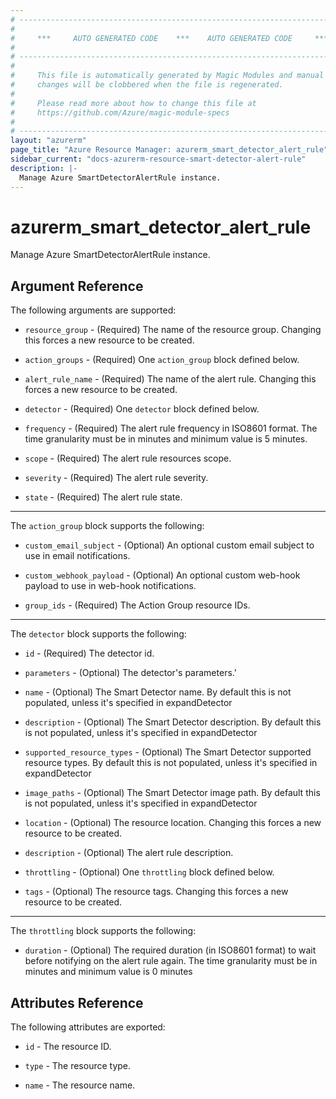 ```yaml
---
# ----------------------------------------------------------------------------
#
#     ***     AUTO GENERATED CODE    ***    AUTO GENERATED CODE     ***
#
# ----------------------------------------------------------------------------
#
#     This file is automatically generated by Magic Modules and manual
#     changes will be clobbered when the file is regenerated.
#
#     Please read more about how to change this file at
#     https://github.com/Azure/magic-module-specs
#
# ----------------------------------------------------------------------------
layout: "azurerm"
page_title: "Azure Resource Manager: azurerm_smart_detector_alert_rule"
sidebar_current: "docs-azurerm-resource-smart-detector-alert-rule"
description: |-
  Manage Azure SmartDetectorAlertRule instance.
---
```


# azurerm_smart_detector_alert_rule

Manage Azure SmartDetectorAlertRule instance.


## Argument Reference

The following arguments are supported:

* `resource_group` - (Required) The name of the resource group. Changing this forces a new resource to be created.

* `action_groups` - (Required) One `action_group` block defined below.

* `alert_rule_name` - (Required) The name of the alert rule. Changing this forces a new resource to be created.

* `detector` - (Required) One `detector` block defined below.

* `frequency` - (Required) The alert rule frequency in ISO8601 format. The time granularity must be in minutes and minimum value is 5 minutes.

* `scope` - (Required) The alert rule resources scope.

* `severity` - (Required) The alert rule severity.

* `state` - (Required) The alert rule state.

---

The `action_group` block supports the following:

* `custom_email_subject` - (Optional) An optional custom email subject to use in email notifications.

* `custom_webhook_payload` - (Optional) An optional custom web-hook payload to use in web-hook notifications.

* `group_ids` - (Required) The Action Group resource IDs.

---

The `detector` block supports the following:

* `id` - (Required) The detector id.

* `parameters` - (Optional) The detector's parameters.'

* `name` - (Optional) The Smart Detector name. By default this is not populated, unless it's specified in expandDetector

* `description` - (Optional) The Smart Detector description. By default this is not populated, unless it's specified in expandDetector

* `supported_resource_types` - (Optional) The Smart Detector supported resource types. By default this is not populated, unless it's specified in expandDetector

* `image_paths` - (Optional) The Smart Detector image path. By default this is not populated, unless it's specified in expandDetector

* `location` - (Optional) The resource location. Changing this forces a new resource to be created.

* `description` - (Optional) The alert rule description.

* `throttling` - (Optional) One `throttling` block defined below.

* `tags` - (Optional) The resource tags. Changing this forces a new resource to be created.

---

The `throttling` block supports the following:

* `duration` - (Optional) The required duration (in ISO8601 format) to wait before notifying on the alert rule again. The time granularity must be in minutes and minimum value is 0 minutes

## Attributes Reference

The following attributes are exported:

* `id` - The resource ID.

* `type` - The resource type.

* `name` - The resource name.
